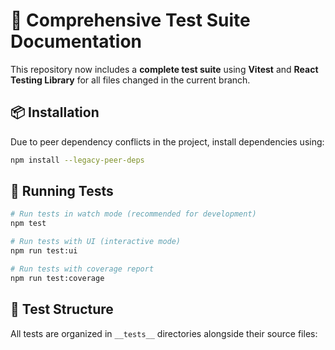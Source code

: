 # 🧪 Comprehensive Test Suite Documentation

This repository now includes a **complete test suite** using **Vitest** and **React Testing Library** for all files changed in the current branch.

## 📦 Installation

Due to peer dependency conflicts in the project, install dependencies using:

```bash
npm install --legacy-peer-deps
```

## 🚀 Running Tests

```bash
# Run tests in watch mode (recommended for development)
npm test

# Run tests with UI (interactive mode)
npm run test:ui

# Run tests with coverage report
npm run test:coverage
```

## 📁 Test Structure

All tests are organized in `__tests__` directories alongside their source files: